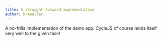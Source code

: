 ```yaml
---
title: A straight-forward implementation
author: krawaller
---
```


A no-frills implementation of the demo app. CycleJS of course lends itself very well to the given task!